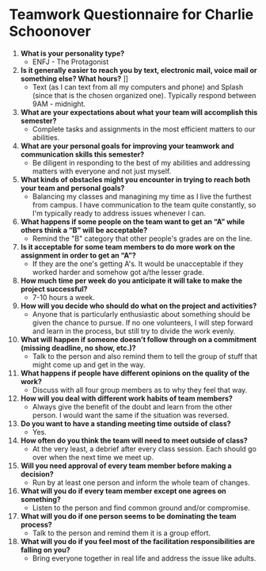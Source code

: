 # Teamwork Questionnaire for Charlie Schoonover

1. __What is your personality type?__
   * ENFJ - The Protagonist
1. __Is it generally easier to reach you by text, electronic mail, voice mail or something else?  What hours?__ ]]
   * Text (as I can text from all my computers and phone) and Splash (since that is the chosen organized one). Typically respond between 9AM - midnight.
1. __What are your expectations about what your team will accomplish this semester?__ 
   * Complete tasks and assignments in the most efficient matters to our abilities.
1. __What are your personal goals for improving your teamwork and communication skills this semester?__ 
   * Be diligent in responding to the best of my abilities and addressing matters with everyone and not just myself.
1. __What kinds of obstacles might you encounter in trying to reach both your team and personal goals?__ 
   * Balancing my classes and managining my time as I live the furthest from campus. I have communication to the team quite constantly, so I'm typically ready to address issues whenever I can.
1. __What happens if some people on the team want to get an “A” while others think a “B” will be acceptable?__ 
   * Remind the "B" category that other people's grades are on the line.
1. __Is it acceptable for some team members to do more work on the assignment in order to get an “A”?__ 
   * If they are the one's getting A's. It would be unacceptable if they worked harder and somehow got a/the lesser grade.
1. __How much time per week do you anticipate it will take to make the project successful?__ 
   * 7-10 hours a week.
1. __How will you decide who should do what on the project and activities?__ 
   * Anyone that is particularly enthusiastic about something should be given the chance to pursue. If no one volunteers, I will step forward and learn in the process, but still try to divide the work evenly.
1. __What will happen if someone doesn’t follow through on a commitment (missing deadline, no show, etc.)?__ 
   * Talk to the person and also remind them to tell the group of stuff that might come up and get in the way.
1. __What happens if people have different opinions on the quality of the work?__ 
   * Discuss with all four group members as to why they feel that way.
1. __How will you deal with different work habits of team members?__ 
   * Always give the benefit of the doubt and learn from the other person. I would want the same if the situation was reversed.
1. __Do you want to have a standing meeting time outside of class?__ 
   * Yes.
1. __How often do you think the team will need to meet outside of class?__ 
   * At the very least, a debrief after every class session. Each should go over when the next time we meet up.
1. __Will you need approval of every team member before making a decision?__ 
   * Run by at least one person and inform the whole team of changes.
1. __What will you do if every team member except one agrees on something?__ 
   * Listen to the person and find common ground and/or compromise.
1. __What will you do if one person seems to be dominating the team process?__ 
   * Talk to the person and remind them it is a group effort.
1. __What will you do if you feel most of the facilitation responsibilities are falling on you?__ 
   * Bring everyone together in real life and address the issue like adults.
